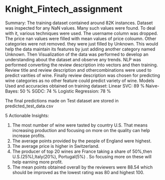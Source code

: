 # Knight_Fintech_assignment
Summary:
The training dataset contained around 82K instances. Dataset was inspected for any NaN values. Many such values were found.
To deal with it, various techniques were used. The username column was dropped. The price nan values were filled with mean values
of price coloumn. Other categories were not removed. they were just filled by Unknown. This would help the data maintain its
features by just adding another category named Unknown.
Then Visualization of the data was performed to develop an understanding about the dataset and observe any trends.
NLP was performed converting the review description into vectors and then training. 
Review title and review description and othercombinations were used to predict varities of wine. 
Finally review description was chosen for predicting wine categories as no other feature could predict variety of wine.
Models Used and accuracies obtained on training dataset:
Linear SVC:           89 % 
Naive-Bayes:          50 % 
SGDC:                 74 %
Logistic Regression:  78 %


The final predictions made on Test dataset are stored in predicted_test_data.csv


5 Actionable Insights:

1. The most number of wine were tasted by country U.S. That means increasing production and focusing on more on the quality can help increase profits.
2. The average points provided by the people of England were highest.
3. The average price is higher in Switzerland.
4.  The producer of top 20 wines are France taking a share of 50%,then U.S.(25%),Italy(20%), Portugal(5%) . So focusing more on these will help earning more profit.
5. The mean points obtained overall by the reviewers were 88.54 which should be improved as the lowest rating was 80 and highest 100. 


